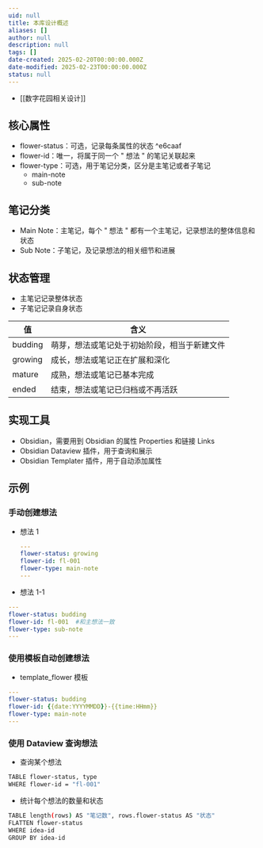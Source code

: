 ```yaml
---
uid: null
title: 本库设计概述
aliases: []
author: null
description: null
tags: []
date-created: 2025-02-20T00:00:00.000Z
date-modified: 2025-02-23T00:00:00.000Z
status: null
---
```


- [[数字花园相关设计]]

## 核心属性

- flower-status：可选，记录每条属性的状态 ^e6caaf
- flower-id：唯一，将属于同一个 " 想法 " 的笔记关联起来
- flower-type：可选，用于笔记分类，区分是主笔记或者子笔记
	- main-note
	- sub-note

## 笔记分类

- Main Note：主笔记，每个 " 想法 " 都有一个主笔记，记录想法的整体信息和状态
- Sub Note：子笔记，及记录想法的相关细节和进展

## 状态管理

- 主笔记记录整体状态
- 子笔记记录自身状态

| 值       | 含义                     |
| ------- | ---------------------- |
| budding | 萌芽，想法或笔记处于初始阶段，相当于新建文件 |
| growing | 成长，想法或笔记正在扩展和深化        |
| mature  | 成熟，想法或笔记已基本完成          |
| ended   | 结束，想法或笔记已归档或不再活跃       |

## 实现工具

- Obsidian，需要用到 Obsidian 的属性 Properties 和链接 Links
- Obsidian Dataview 插件，用于查询和展示
- Obsidian Templater 插件，用于自动添加属性

## 示例

### 手动创建想法

- 想法 1

	```yaml
	---
	flower-status: growing
	flower-id: fl-001
	flower-type: main-note
	---
	```

- 想法 1-1

```yaml
---
flower-status: budding
flower-id: fl-001  #和主想法一致
flower-type: sub-note
---
```

### 使用模板自动创建想法

- template_flower 模板

```yaml
---
flower-status: budding
flower-id: {{date:YYYYMMDD}}-{{time:HHmm}}
flower-type: main-note
---
```

### 使用 Dataview 查询想法

- 查询某个想法

```bash
TABLE flower-status, type
WHERE flower-id = "fl-001" 
```

- 统计每个想法的数量和状态

```bash
TABLE length(rows) AS "笔记数", rows.flower-status AS "状态"
FLATTEN flower-status
WHERE idea-id
GROUP BY idea-id
```
